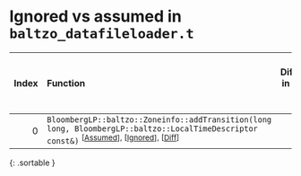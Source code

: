 # Ignored vs assumed in `baltzo_datafileloader.t`

<script src="../sorttable.js"></script>

|   Index | Function                                                                                                                                                                                |   Difference in number of lines |   Function size difference in bytes |   Number of lines in assumed build | Number of bytes in assumed build   |   Number of lines in ignored build | Number of bytes in ignored build   |
|--------:|:----------------------------------------------------------------------------------------------------------------------------------------------------------------------------------------|--------------------------------:|------------------------------------:|-----------------------------------:|:-----------------------------------|-----------------------------------:|:-----------------------------------|
|       0 | `BloombergLP::baltzo::Zoneinfo::addTransition(long long, BloombergLP::baltzo::LocalTimeDescriptor const&)` <sup>\[[Assumed](0-assume)\], \[[Ignored](0-none)\], \[[Diff](0-diff.html)\] |                               5 |                                  16 |                                672 | 4,250,128                          |                                656 | 4,250,128                          |
{: .sortable }
